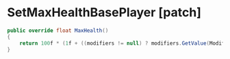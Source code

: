 <Badge type="danger" text="Carbon Compatible"/><Badge type="warning" text="Oxide Compatible"/>
# SetMaxHealthBasePlayer [patch]
```csharp
public override float MaxHealth()
{
	return 100f * (1f + ((modifiers != null) ? modifiers.GetValue(Modifier.ModifierType.Max_Health) : 0f));
}

```
